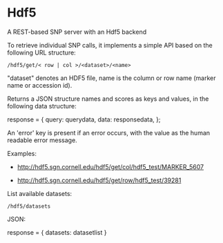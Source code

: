 Hdf5
====

A REST-based SNP server with an Hdf5 backend

To retrieve individual SNP calls, it implements a simple API based on the following URL structure:
```
/hdf5/get/< row | col >/<dataset>/<name>
```
"dataset" denotes an HDF5 file, name is the column or row name (marker name or accession id).

Returns a JSON structure names and scores as keys and values, in the following data structure:

response = { 
  query: querydata,
  data: responsedata,
};

An 'error' key is present if an error occurs, with the value as the human readable error message. 

Examples: 

* http://hdf5.sgn.cornell.edu/hdf5/get/col/hdf5_test/MARKER_5607

* http://hdf5.sgn.cornell.edu/hdf5/get/row/hdf5_test/39281


List available datasets:

```
/hdf5/datasets
```

JSON: 

response = { 
  datasets: datasetlist
}
